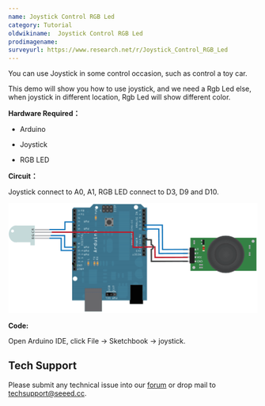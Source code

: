 ```yaml
---
name: Joystick Control RGB Led
category: Tutorial
oldwikiname:  Joystick Control RGB Led
prodimagename:
surveyurl: https://www.research.net/r/Joystick_Control_RGB_Led
---
```


You can use Joystick in some control occasion, such as control a toy car.

This demo will show you how to use joystick, and we need a Rgb Led else, when joystick in different location, Rgb Led will show different color.

**Hardware Required：**

*   Arduino

*   Joystick

*   RGB LED

**Circuit：**

Joystick connect to A0, A1, RGB LED connect to D3, D9 and D10.

![](https://github.com/SeeedDocument/Joystick_Control_RGB_Led/raw/master/img/Sidekick_38_1.png)

**Code:**

Open Arduino IDE, click File -&gt; Sketchbook -&gt; joystick.

## Tech Support
Please submit any technical issue into our [forum](http://forum.seeedstudio.com/) or drop mail to techsupport@seeed.cc. 